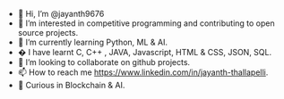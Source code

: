 - 👋 Hi, I’m @jayanth9676
- 👀 I’m interested in competitive programming and contributing to open source projects.
- 🌱 I’m currently learning Python, ML & AI.
- �  I have learnt C, C++ , JAVA, Javascript, HTML & CSS, JSON, SQL.
- 💞️ I’m looking to collaborate on github projects.
- 📫 How to reach me https://www.linkedin.com/in/jayanth-thallapelli.
- 🦋 Curious in Blockchain & AI.

<!---
jayanth9676/jayanth9676 is a ✨ special ✨ repository because its `README.md` (this file) appears on your GitHub profile.
You can click the Preview link to take a look at your changes.
--->
